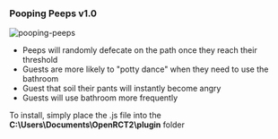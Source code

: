 ### Pooping Peeps v1.0

![pooping-peeps](https://github.com/nodigit/OpenRCT2-pooping-peeps/assets/6858129/fd4cf30f-1998-4c7c-942c-6b0c3c89a64b)


- Peeps will randomly defecate on the path once they reach their threshold
- Guests are more likely to "potty dance" when they need to use the bathroom
- Guest that soil their pants will instantly become angry
- Guests will use bathroom more frequently

To install, simply place the .js file into the **C:\Users\Documents\OpenRCT2\plugin** folder
